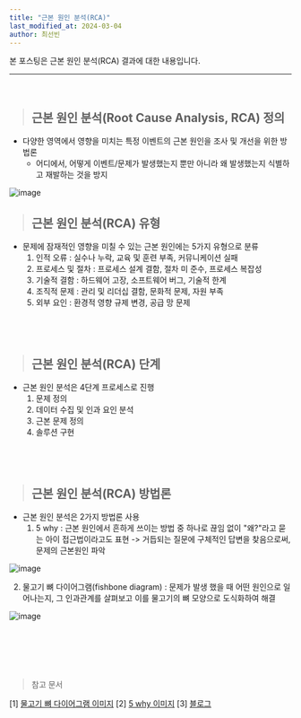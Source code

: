 ```yaml
---
title: "근본 원인 분석(RCA)"
last_modified_at: 2024-03-04
author: 최선빈
---
```


본 포스팅은 근본 원인 분석(RCA) 결과에 대한 내용입니다.

---
&nbsp;

> ## 근본 원인 분석(Root Cause Analysis, RCA) 정의
   
   * 다양한 영역에서 영향을 미치는 특정 이벤트의 근본 원인을 조사 및 개선을 위한 방법론
     * 어디에서, 어떻게 이벤트/문제가 발생했는지 뿐만 아니라 왜 발생했는지 식별하고 재발하는 것을 방지

![image](https://assets-global.website-files.com/604b265ad0218f01a621eba4/63e73d892d65533a785c5ba3_Root%20cause%20analysis.jpg)

> ##  근본 원인 분석(RCA) 유형
   * 문제에 잠재적인 영향을 미칠 수 있는 근본 원인에는 5가지 유형으로 분류
     1. 인적 오류 : 실수나 누락, 교육 및 훈련 부족, 커뮤니케이션 실패
     2. 프로세스 및 절차 : 프로세스 설계 결함, 절차 미 준수, 프로세스 복잡성
     3. 기술적 결함 : 하드웨어 고장, 소프트웨어 버그, 기술적 한계
     4. 조직적 문제 : 관리 및 리더십 결함, 문화적 문제, 자원 부족
     5. 외부 요인 : 환경적 영향 규제 변경, 공급 망 문제

&nbsp;
----

> ##  근본 원인 분석(RCA) 단계
* 근본 원인 분석은 4단계 프로세스로 진행
  1. 문제 정의
  2. 데이터 수집 및 인과 요인 분석
  3. 근본 문제 정의
  4. 솔루션 구현

&nbsp;
----

> ##  근본 원인 분석(RCA) 방법론
* 근본 원인 분석은 2가지 방법론 사용
   1. 5 why : 근본 원인에서 흔하게 쓰이는 방법 중 하나로 끊임 없이 "왜?"라고 묻는 아이 접근법이라고도 표현
  -> 거듭되는 질문에 구체적인 답변을 찾음으로써, 문제의 근본원인 파악
   
![image](https://awesome-note.com/wp-content/uploads/2023/08/5WHY-%EA%B8%B0%EB%B2%95-1024x527-optimized.png)

   2. 물고기 뼈 다이어그램(fishbone diagram) : 문제가 발생 했을 때 어떤 원인으로 일어나는지, 그 인과관계를 살펴보고 이를 물고기의 뼈 모양으로 도식화하여 해결

![image](https://cdn.ttgtmedia.com/rms/onlineimages/whatis-fishbone_diagram_mobile.png)

&nbsp;
----
    
&nbsp;

> 참고 문서

[1] [물고기 뼈 다이어그램 이미지](https://www.techtarget.com/whatis/definition/fishbone-diagram)
[2] [5 why 이미지](https://awesome-note.com/%EA%B8%B0%ED%9A%8D%EC%84%9C-%EC%9E%91%EC%84%B1-1-5why-%EA%B8%B0%EB%B2%95-%EC%99%9Cwhy%EB%9D%BC%EB%8A%94-%EC%A7%88%EB%AC%B8%EC%9C%BC%EB%A1%9C-%EB%AC%B8%EC%A0%9C-%EA%B7%BC%EB%B3%B8-%EC%9B%90/)
[3] [블로그](https://www.tableau.com/learn/articles/root-cause-analysis)

